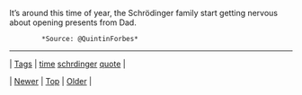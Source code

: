 <!--
title: It&rsquo;s around this time of year, the Schr&ouml;dinger family start getting nervous about opening presents from Dad.
date: 2020-06-28T15:27:00.200Z
tags: time, schrdinger, quote
-->




It&rsquo;s around this time of year, the Schrödinger family start getting nervous about opening presents from Dad.

            *Source: @QuintinForbes*

<!--BOTTOM-POST-NAVIGATION-->
---

| [Tags](tags.md) | [time](tag-time.md) [schrdinger](tag-schrdinger.md) [quote](tag-quote.md) |

| [Newer](70474548970.md) | [Top](index.md) | [Older](70607859759.md) |